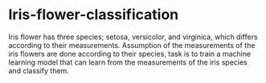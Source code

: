 # Iris-flower-classification
Iris flower has three species; setosa, versicolor, and virginica, which differs according to their measurements.  Assumption of the measurements of the iris flowers are done according to their species,  task is to train a machine learning model that can learn from the measurements of the iris species and classify them.
